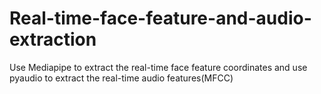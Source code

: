 # Real-time-face-feature-and-audio-extraction
Use Mediapipe to extract the real-time face feature coordinates and use pyaudio to extract the real-time audio features(MFCC)
